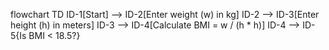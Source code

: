
flowchart TD
    ID-1[Start] --> ID-2[Enter weight (w) in kg]
    ID-2 --> ID-3[Enter height (h) in meters]
    ID-3 --> ID-4[Calculate BMI = w / (h * h)]
    ID-4 --> ID-5{Is BMI < 18.5?}
